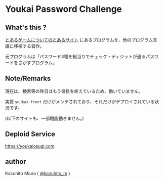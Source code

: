 Youkai Password Challenge
==========================

## What's this ?

[とあるゲームについてのとあるサイト](https://i486.mods.jp/ichild/yokaipw) にあるプログラムを、他のプログラム言語に移植する習作。

元プログラムは「パスワード3種を総当りでチェック・ディジットが通るパスワードをさがすプログラム」

## Note/Remarks

現在は、検索等の昨日はもう役目を終えているため、動いていません。

実質 `youkai-front` だけがメンテされており、それだけがデプロイされている状況です。

(以下のサイトも、一部機能動きません。)

## Deploid Service

<https://youkaiosugi.com>

## author

Kazuhito Miura ( [@kazuhito_m](https://twitter.com/kazuhito_m "kazuhito_m on Twitter") )
